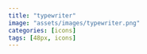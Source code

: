 ```yaml
---
title: "typewriter"
image: "assets/images/typewriter.png"
categories: [icons]
tags: [48px, icons]
---
```

